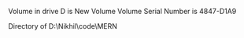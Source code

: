 Volume in drive D is New Volume
 Volume Serial Number is 4847-D1A9

 Directory of D:\Nikhil\code\MERN

